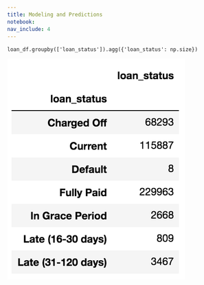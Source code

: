 ```yaml
---
title: Modeling and Predictions
notebook:
nav_include: 4
---
```


```
loan_df.groupby(['loan_status']).agg({'loan_status': np.size})
```
<img src="Images/loan_status.png" alt="hi" class="inline"/>
